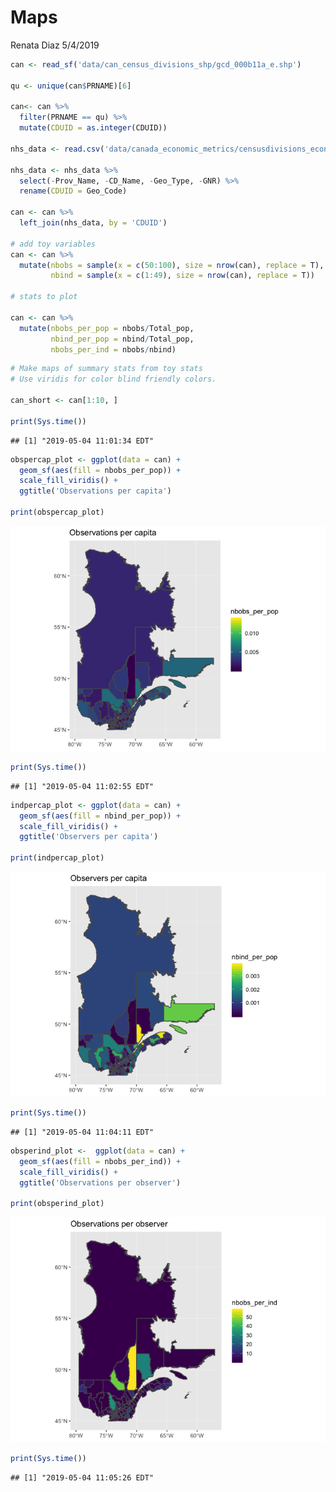 Maps
================
Renata Diaz
5/4/2019

``` r
can <- read_sf('data/can_census_divisions_shp/gcd_000b11a_e.shp')

qu <- unique(can$PRNAME)[6]

can<- can %>%
  filter(PRNAME == qu) %>%
  mutate(CDUID = as.integer(CDUID))

nhs_data <- read.csv('data/canada_economic_metrics/censusdivisions_econmetrics.csv', stringsAsFactors = F)

nhs_data <- nhs_data %>%
  select(-Prov_Name, -CD_Name, -Geo_Type, -GNR) %>%
  rename(CDUID = Geo_Code)

can <- can %>%
  left_join(nhs_data, by = 'CDUID')

# add toy variables
can <- can %>%
  mutate(nbobs = sample(x = c(50:100), size = nrow(can), replace = T), 
         nbind = sample(x = c(1:49), size = nrow(can), replace = T))

# stats to plot

can <- can %>%
  mutate(nbobs_per_pop = nbobs/Total_pop, 
         nbind_per_pop = nbind/Total_pop,
         nbobs_per_ind = nbobs/nbind)
```

``` r
# Make maps of summary stats from toy stats
# Use viridis for color blind friendly colors.

can_short <- can[1:10, ]

print(Sys.time())
```

    ## [1] "2019-05-04 11:01:34 EDT"

``` r
obspercap_plot <- ggplot(data = can) +
  geom_sf(aes(fill = nbobs_per_pop)) +
  scale_fill_viridis() +
  ggtitle('Observations per capita')

print(obspercap_plot)
```

![](maps_files/figure-markdown_github/make%20maps-1.png)

``` r
print(Sys.time())
```

    ## [1] "2019-05-04 11:02:55 EDT"

``` r
indpercap_plot <- ggplot(data = can) +
  geom_sf(aes(fill = nbind_per_pop)) +
  scale_fill_viridis() +
  ggtitle('Observers per capita')

print(indpercap_plot)
```

![](maps_files/figure-markdown_github/make%20maps-2.png)

``` r
print(Sys.time())
```

    ## [1] "2019-05-04 11:04:11 EDT"

``` r
obsperind_plot <-  ggplot(data = can) +
  geom_sf(aes(fill = nbobs_per_ind)) +
  scale_fill_viridis() +
  ggtitle('Observations per observer')

print(obsperind_plot)
```

![](maps_files/figure-markdown_github/make%20maps-3.png)

``` r
print(Sys.time())
```

    ## [1] "2019-05-04 11:05:26 EDT"

